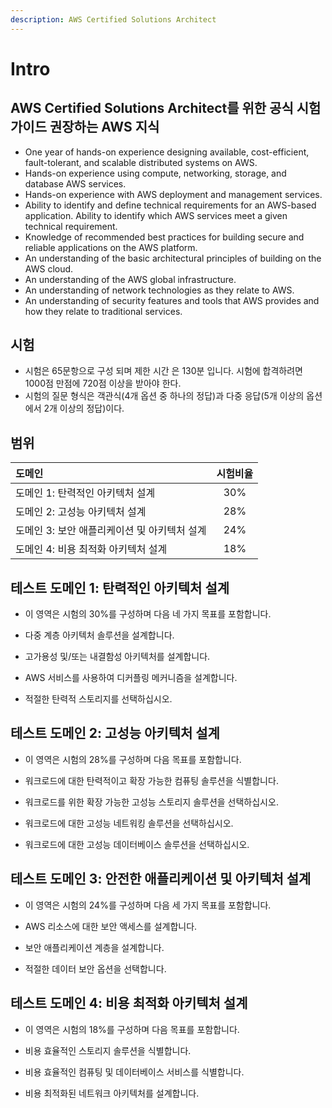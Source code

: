 ```yaml
---
description: AWS Certified Solutions Architect
---
```


# Intro

## AWS Certified Solutions Architect를 위한 공식 시험 가이드 권장하는 AWS 지식

- One year of hands-on experience designing available, cost-efficient, fault-tolerant, and scalable distributed systems on AWS.
- Hands-on experience using compute, networking, storage, and database AWS services.
- Hands-on experience with AWS deployment and management services.
- Ability to identify and define technical requirements for an AWS-based application. Ability to identify which AWS services meet a given technical
  requirement.
- Knowledge of recommended best practices for building secure and reliable applications on the AWS platform.
- An understanding of the basic architectural principles of building on the AWS cloud.
- An understanding of the AWS global infrastructure.
- An understanding of network technologies as they relate to AWS.
- An understanding of security features and tools that AWS provides and how they relate to traditional services.

## 시험

- 시험은 65문항으로 구성 되며 제한 시간 은 130분 입니다. 시험에 합격하려면 1000점 만점에 720점 이상을 받아야 한다.
- 시험의 질문 형식은 객관식(4개 옵션 중 하나의 정답)과 다중 응답(5개 이상의 옵션에서 2개 이상의 정답)이다.

## 범위

|도메인|시험비율|
|:---|:---:|
|도메인 1: 탄력적인 아키텍처 설계|30%|
|도메인 2: 고성능 아키텍처 설계|28%|
|도메인 3: 보안 애플리케이션 및 아키텍처 설계|24%|
|도메인 4: 비용 최적화 아키텍처 설계|18%|

## 테스트 도메인 1: 탄력적인 아키텍처 설계

- 이 영역은 시험의 30%를 구성하며 다음 네 가지 목표를 포함합니다.

- 다중 계층 아키텍처 솔루션을 설계합니다.
- 고가용성 및/또는 내결함성 아키텍처를 설계합니다.
- AWS 서비스를 사용하여 디커플링 메커니즘을 설계합니다.
- 적절한 탄력적 스토리지를 선택하십시오.

## 테스트 도메인 2: 고성능 아키텍처 설계

- 이 영역은 시험의 28%를 구성하며 다음 목표를 포함합니다.

- 워크로드에 대한 탄력적이고 확장 가능한 컴퓨팅 솔루션을 식별합니다.
- 워크로드를 위한 확장 가능한 고성능 스토리지 솔루션을 선택하십시오.
- 워크로드에 대한 고성능 네트워킹 솔루션을 선택하십시오.
- 워크로드에 대한 고성능 데이터베이스 솔루션을 선택하십시오.

## 테스트 도메인 3: 안전한 애플리케이션 및 아키텍처 설계

- 이 영역은 시험의 24%를 구성하며 다음 세 가지 목표를 포함합니다.

- AWS 리소스에 대한 보안 액세스를 설계합니다.
- 보안 애플리케이션 계층을 설계합니다.
- 적절한 데이터 보안 옵션을 선택합니다.

## 테스트 도메인 4: 비용 최적화 아키텍처 설계

- 이 영역은 시험의 18%를 구성하며 다음 목표를 포함합니다.

- 비용 효율적인 스토리지 솔루션을 식별합니다.
- 비용 효율적인 컴퓨팅 및 데이터베이스 서비스를 식별합니다.
- 비용 최적화된 네트워크 아키텍처를 설계합니다.
